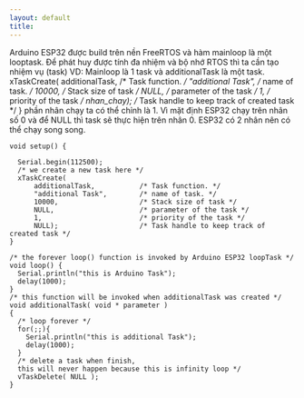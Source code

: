 ```yaml
---
layout: default
title: 
---
```


Arduino ESP32 được build trên nền FreeRTOS và hàm mainloop là một looptask.
Để phát huy được tính đa nhiệm và bộ nhớ RTOS thì ta cần tạo nhiệm vụ (task)
VD: Mainloop là 1 task và additionalTask là một task.
  xTaskCreate(
      additionalTask,           /* Task function. */
      "additional Task",        /* name of task. */
      10000,                    /* Stack size of task */
      NULL,                     /* parameter of the task */
      1,                        /* priority of the task */
      nhan_chay);                    /* Task handle to keep track of created task */
}
phần nhân chạy ta có thể chỉnh là 1. Vì mặt định ESP32 chạy trên nhân số 0 và để NULL thì task sẽ thực hiện trên nhân 0.
ESP32 có 2 nhân nên có thể chạy song song.
```
void setup() {

  Serial.begin(112500);
  /* we create a new task here */
  xTaskCreate(
      additionalTask,           /* Task function. */
      "additional Task",        /* name of task. */
      10000,                    /* Stack size of task */
      NULL,                     /* parameter of the task */
      1,                        /* priority of the task */
      NULL);                    /* Task handle to keep track of created task */
}

/* the forever loop() function is invoked by Arduino ESP32 loopTask */
void loop() {
  Serial.println("this is Arduino Task");
  delay(1000);
}
/* this function will be invoked when additionalTask was created */
void additionalTask( void * parameter )
{
  /* loop forever */
  for(;;){
    Serial.println("this is additional Task");
    delay(1000);
  }
  /* delete a task when finish, 
  this will never happen because this is infinity loop */
  vTaskDelete( NULL );
}
```
